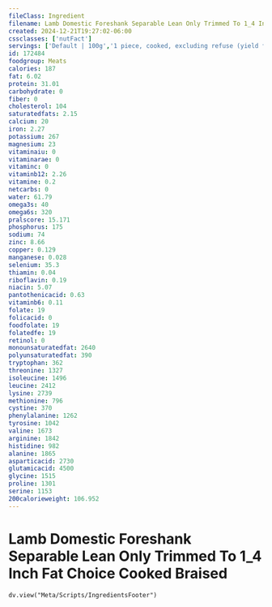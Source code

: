```yaml
---
fileClass: Ingredient
filename: Lamb Domestic Foreshank Separable Lean Only Trimmed To 1_4 Inch Fat Choice Cooked Braised
created: 2024-12-21T19:27:02-06:00
cssclasses: ['nutFact']
servings: ['Default | 100g','1 piece, cooked, excluding refuse (yield from 1 lb raw meat with refuse) | 128','3 oz | 85']
id: 172484
foodgroup: Meats
calories: 187
fat: 6.02
protein: 31.01
carbohydrate: 0
fiber: 0
cholesterol: 104
saturatedfats: 2.15
calcium: 20
iron: 2.27
potassium: 267
magnesium: 23
vitaminaiu: 0
vitaminarae: 0
vitaminc: 0
vitaminb12: 2.26
vitamine: 0.2
netcarbs: 0
water: 61.79
omega3s: 40
omega6s: 320
pralscore: 15.171
phosphorus: 175
sodium: 74
zinc: 8.66
copper: 0.129
manganese: 0.028
selenium: 35.3
thiamin: 0.04
riboflavin: 0.19
niacin: 5.07
pantothenicacid: 0.63
vitaminb6: 0.11
folate: 19
folicacid: 0
foodfolate: 19
folatedfe: 19
retinol: 0
monounsaturatedfat: 2640
polyunsaturatedfat: 390
tryptophan: 362
threonine: 1327
isoleucine: 1496
leucine: 2412
lysine: 2739
methionine: 796
cystine: 370
phenylalanine: 1262
tyrosine: 1042
valine: 1673
arginine: 1842
histidine: 982
alanine: 1865
asparticacid: 2730
glutamicacid: 4500
glycine: 1515
proline: 1301
serine: 1153
200calorieweight: 106.952
---
```


# Lamb Domestic Foreshank Separable Lean Only Trimmed To 1_4 Inch Fat Choice Cooked Braised

```dataviewjs
dv.view("Meta/Scripts/IngredientsFooter")
```